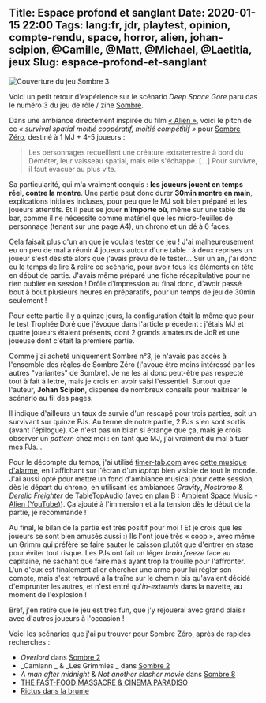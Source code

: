 Title: Espace profond et sanglant
Date: 2020-01-15 22:00
Tags: lang:fr, jdr, playtest, opinion, compte-rendu, space, horror, alien, johan-scipion, @Camille, @Matt, @Michael, @Laetitia, jeux
Slug: espace-profond-et-sanglant
---

![Couverture du jeu Sombre 3](images/2020/01/Sombre3_DeepSpaceGore.jpg)

Voici un petit retour d'expérience sur le scénario _Deep Space Gore_ paru das le numéro 3 du jeu de rôle / zine [Sombre](https://www.terresetranges.net/sombre.html).

Dans une ambiance directement inspirée du film [« Alien »](https://www.imdb.com/title/tt0078748/),
voici le pitch de ce _« survival spatial moitié coopératif, moitié compétitif »_ pour [Sombre Zéro](https://fr.wikipedia.org/wiki/Sombre_(jeu_de_r%C3%B4le)#Sombre_Z%C3%A9ro),
destiné à 1 MJ + 4-5 joueurs  :

> Les personnages recueillent une créature extraterrestre à bord du Déméter, leur vaisseau spatial,
> mais elle s'échappe. [...] Pour survivre, il faut évacuer au plus vite.

Sa particularité, qui m'a vraiment conquis : **les joueurs jouent en temps réel, contre la montre**.
Une partie peut donc durer **30min montre en main**, explications initiales incluses, pour peu que le MJ soit bien préparé
et les joueurs attentifs. Et il peut se jouer **n'importe où**, même sur une table de bar, comme il ne nécessite
comme matériel que les micro-feuilles de personnage (tenant sur une page A4), un chrono et un dé à 6 faces.

Cela faisait plus d'un an que je voulais tester ce jeu !
J'ai malheureusement eu un peu de mal à réunir 4 joueurs autour d'une table :
à deux reprises un joueur s'est désisté alors que j'avais prévu de le tester...
Sur un an, j'ai donc eu le temps de lire & relire ce scénario,
pour avoir tous les éléments en tête en début de partie.
J'avais même préparé une fiche récapitulative pour ne rien oublier en session !
Drôle d'impression au final donc, d'avoir passé bout à bout plusieurs heures en préparatifs,
pour un temps de jeu de 30min seulement !

Pour cette partie il y a quinze jours, la configuration était la même que pour le test Trophée Doré que j'évoque dans l'article précédent :
j'étais MJ et quatre joueurs étaient présents, dont 2 grands amateurs de JdR et une joueuse dont c'était la première partie.

Comme j'ai acheté uniquement Sombre n°3, je n'avais pas accès à l'ensemble des règles de Sombre Zéro
(j'avoue être moins intéressé par les autres "variantes" de Sombre).
Je ne les ai donc peut-être pas respecté tout à fait à lettre, mais je crois en avoir saisi l'essentiel.
Surtout que l'auteur, **Johan Scipion**, dispense de nombreux conseils pour maîtriser le scénario au fil des pages.

Il indique d'ailleurs un taux de survie d'un rescapé pour trois parties, soit un survivant sur quinze PJs.
Au terme de notre partie, 2 PJs s'en sont sortis (avant l'épilogue).
Ce n'est pas un bilan si étrange que ça, mais je crois observer un _pattern_ chez moi :
en tant que MJ, j'ai vraiment du mal à tuer mes PJs...

Pour le décompte du temps, j'ai utilisé [timer-tab.com](http://www.timer-tab.com) avec [cette musique d'alarme](https://www.youtube.com/watch?v=aeRDVOUy7dY),
en l'affichant sur l'écran d'un _laptop_ bien visible de tout le monde.
J'ai aussi opté pour mettre un fond d'ambiance musical pour cette session,
dès le départ du chrono, en utilisant les ambiances _Gravity_, _Nostromo_ & _Derelic Freighter_
de [TableTopAudio](https://tabletopaudio.com) (avec en plan B : [Ambient Space Music - Alien (YouTube)](https://www.youtube.com/watch?v=u9a1EQS_9Wo)).
Ça ajouté à l'immersion et à la tension dès le début de la partie, je recommande !

Au final, le bilan de la partie est très positif pour moi !
Et je crois que les joueurs se sont bien amusés aussi :)
Ils l'ont joué très « coop », avec même un Grimm qui préfère se faire sauter le caisson
plutôt que d'entrer en stase pour éviter tout risque.
Les PJs ont fait un léger _brain freeze_ face au capitaine,
ne sachant que faire mais ayant trop la trouille pour l'affronter.
L'un d'eux est finalement aller chercher une arme pour lui régler son compte,
mais s'est retrouvé à la traîne sur le chemin bis qu'avaient décidé d'emprunter les autres,
et n'est entré qu'_in-extremis_ dans la navette, au moment de l'explosion !

Bref, j'en retire que le jeu est très fun, que j'y rejouerai avec grand plaisir avec d'autres joueurs à l'occasion !

Voici les scénarios que j'ai pu trouver pour Sombre Zéro, après de rapides recherches :

- _Overlord_ dans [Sombre 2](http://www.terresetranges.net/forums/viewtopic.php?pid=7439#p7439)
- _Camlann _ & _Les Grimmies _ dans [Sombre 2](http://www.terresetranges.net/forums/viewtopic.php?pid=15251#p15251)
- _A man after midnight_ & _Not another slasher movie_ dans [Sombre 8](https://www.terresetranges.net/forums/viewtopic.php?id=997)
- [THE FAST-FOOD MASSACRE & CINEMA PARADISO](https://www.terresetranges.net/forums/viewtopic.php?id=850)
- [Rictus dans la brume](https://www.terresetranges.net/forums/viewtopic.php?id=1010)
